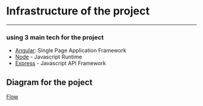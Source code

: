 # Infrastructure of the project

---
### using 3 main tech for the project

- [Angular](https://angular.io/):  Single Page Application Framework
- [Node](https://nodejs.org) - Javascript Runtime
- [Express](https://expressjs.com/) - Javascript API Framework

## Diagram for the poject

[Flow](../screenshots/flow.jpg)